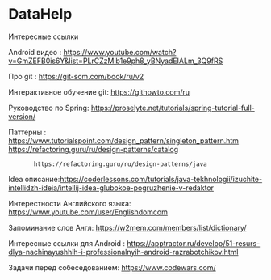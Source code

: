 # DataHelp
Интересные ссылки

Android видео : https://www.youtube.com/watch?v=GmZEFB0is6Y&list=PLrCZzMib1e9ph8_yBNyadEIALm_3Q9fRS

Про git : https://git-scm.com/book/ru/v2

Интерактивное обучение git: https://githowto.com/ru

Руководство по Spring: https://proselyte.net/tutorials/spring-tutorial-full-version/

Паттерны : https://www.tutorialspoint.com/design_pattern/singleton_pattern.htm
           https://refactoring.guru/ru/design-patterns/catalog
           
           https://refactoring.guru/ru/design-patterns/java

Idea описание:https://coderlessons.com/tutorials/java-tekhnologii/izuchite-intellidzh-ideia/intellij-idea-glubokoe-pogruzhenie-v-redaktor

Интерестности Английского языка: https://www.youtube.com/user/Englishdomcom

Запоминание слов Англ: https://w2mem.com/members/list/dictionary/

Интересные ссылки для Android : https://apptractor.ru/develop/51-resurs-dlya-nachinayushhih-i-professionalnyih-android-razrabotchikov.html

Задачи перед собеседованием: https://www.codewars.com/
